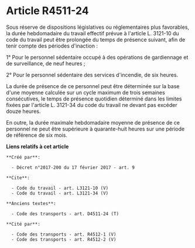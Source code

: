 # Article R4511-24

Sous réserve de dispositions législatives ou réglementaires plus favorables, la durée hebdomadaire du travail effectif prévue
à l'article L. 3121-10 du code du travail peut être prolongée du temps de présence suivant, afin de tenir compte des périodes
d'inaction : 

1° Pour le personnel sédentaire occupé à des opérations de gardiennage et de surveillance, de neuf heures ; 

2° Pour le personnel sédentaire des services d'incendie, de six heures. 

La durée de présence de ce personnel peut être déterminée sur la base d'une moyenne calculée sur un cycle maximum de trois
semaines consécutives, le temps de présence quotidien déterminé dans les limites fixées par l'article L. 3121-34 du code du
travail ne devant pas excéder douze heures. 

En outre, la durée maximale hebdomadaire moyenne de présence de ce personnel ne peut être supérieure à quarante-huit heures
sur une période de référence de six mois.

**Liens relatifs à cet article**

	**Créé par**:

	  - Décret n°2017-200 du 17 février 2017 - art. 9

	**Cite**:

	  - Code du travail - art. L3121-10 (V)
	  - Code du travail - art. L3121-34 (V)

	**Anciens textes**:

	  - Code des transports - art. D4511-24 (T)

	**Cité par**:

	  - Code des transports - art. R4512-1 (V)
	  - Code des transports - art. R4512-2 (V)
